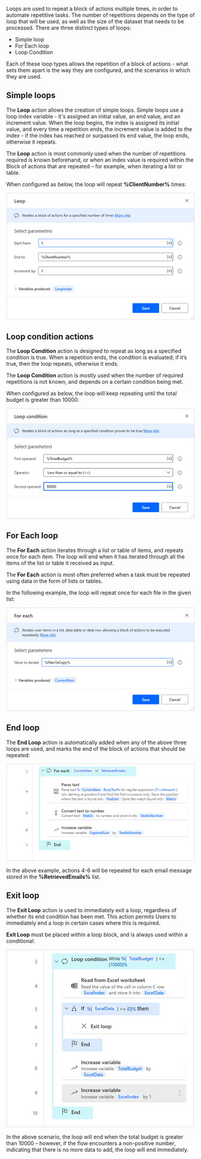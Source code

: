 Loops are used to repeat a block of actions multiple times, in order to automate repetitive tasks. The number of repetitions depends on the type of loop that will be used, as well as the size of the dataset that needs to be processed.
There are three distinct types of loops:

* Simple loop
* For Each loop
* Loop Condition

Each of these loop types allows the repetition of a block of actions - what sets them apart is the way they are configured, and the scenarios in which they are used.

## Simple loops

The **Loop** action allows the creation of simple loops. Simple loops use a loop index variable - it's assigned an initial value, an end value, and an increment value. When the loop begins, the index is assigned its initial value, and every time a repetition ends, the increment value is added to the index - if the index has reached or surpassed its end value, the loop ends, otherwise it repeats.

The **Loop** action is most commonly used when the number of repetitions required is known beforehand, or when an index value is required within the Block of actions that are repeated – for example, when iterating a list or table.

When configured as below, the loop will repeat **%ClientNumber%** times:

![Screenshot of the Loop action properties dialog.](..\media\loop-action-properties.png)

## Loop condition actions

The **Loop Condition** action is designed to repeat as long as a specified condition is true. When a repetition ends, the condition is evaluated; if it’s true, then the loop repeats, otherwise it ends.

The **Loop Condition** action is mostly used when the number of required repetitions is not known, and depends on a certain condition being met.

When configured as below, the loop will keep repeating until the total budget is greater than 10000:

![Screenshot of the Loop condition action properties dialog.](..\media\loop-condition-action-properties.png)

## For Each loop

The **For Each** action iterates through a list or table of items, and repeats once for each item. The loop will end when it has iterated through all the items of the list or table it received as input.

The **For Each** action is most often preferred when a task must be repeated using data in the form of lists or tables.

In the following example, the loop will repeat once for each file in the given list:

![Screenshot of the For each action properties dialog.](..\media\for-each-loop-action-properties.png)

## End loop

The **End Loop** action is automatically added when any of the above three loops are used, and marks the end of the block of actions that should be repeated:

![Screenshot of the for each loop example workspace.](..\media\for-each-loop-example-workspace.png)

In the above example, actions 4-6 will be repeated for each email message stored in the **%RetrievedEmails%** list.

## Exit loop

The **Exit Loop** action is used to immediately exit a loop, regardless of whether its end condition has been met. This action permits Users to immediately end a loop in certain cases where this is required.

**Exit Loop** must be placed within a loop block, and is always used within a conditional:

![Screenshot of the exit loop action workspace.](..\media\exit-loop-action-workspace.png)

In the above scenario, the loop will end when the total budget is greater than 10000 – however, if the flow encounters a non-positive number, indicating that there is no more data to add, the loop will end immediately.
